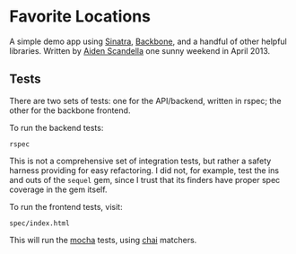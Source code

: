 # Favorite Locations

A simple demo app using [Sinatra](http://www.sinatrarb.com/),
[Backbone](http://backbonejs.org/), and a handful of other helpful libraries.
Written by [Aiden Scandella](https://github.com/sectioneight) one sunny weekend
in April 2013.

## Tests

There are two sets of tests: one for the API/backend, written in rspec; the
other for the backbone frontend.

To run the backend tests:

    rspec

This is not a comprehensive set of integration tests, but rather a safety
harness providing for easy refactoring. I did not, for example, test the ins and
outs of the `sequel` gem, since I trust that its finders have proper spec
coverage in the gem itself.

To run the frontend tests, visit:

    spec/index.html

This will run the [mocha](http://visionmedia.github.io/mocha/) tests, using
[chai](http://chaijs.com/) matchers.
